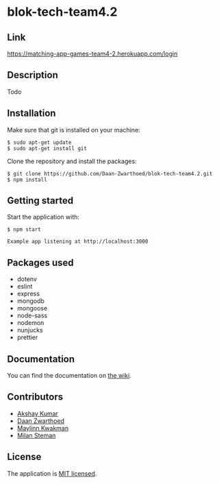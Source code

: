 # blok-tech-team4.2

## Link
https://matching-app-games-team4-2.herokuapp.com/login

## Description
Todo

## Installation

Make sure that git is installed on your machine:

```
$ sudo apt-get update
$ sudo apt-get install git
```

Clone the repository and install the packages:

```
$ git clone https://github.com/Daan-Zwarthoed/blok-tech-team4.2.git
$ npm install
```

## Getting started

Start the application with:

```
$ npm start

Example app listening at http://localhost:3000
```

## Packages used
- dotenv
- eslint
- express
- mongodb
- mongoose
- node-sass
- nodemon
- nunjucks
- prettier

## Documentation

You can find the documentation on [the wiki](https://github.com/Daan-Zwarthoed/blok-tech-team4.2/wiki).

## Contributors
- [Akshay Kumar](https://github.com/akshay197)
- [Daan Zwarthoed](https://github.com/Daan-Zwarthoed)
- [Maylinn Kwakman](https://github.com/maylinnk)
- [Milan Steman](https://github.com/MilanSteman)

## License

The application is [MIT licensed](./LICENSE).
